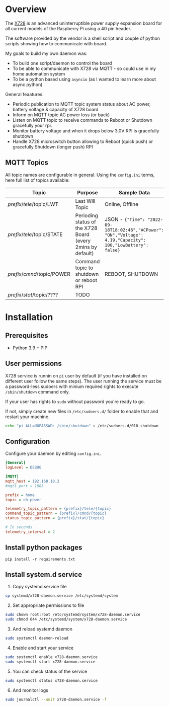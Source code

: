# Overview

The [X728](https://wiki.geekworm.com/X728) is an advanced uninterruptible power supply expansion board for all current models of the Raspberry Pi using a 40 pin header.

The software provided by the vendor is a shell script and couple of python scripts showing how to communicate with board.

My goals to build my own daemon was:

- To build one script/daemon to control the board
- To be able to communicate with X728 via MQTT - so could use in my home automation system
- To be a python based using `asyncio` (as I wanted to learn more about async python)

General feaatures:
- Periodic publication to MQTT topic system status about AC power, battery voltage & capacity of X728 board
- Inform on MQTT topic AC power loss (or back)
- Listen on MQTT topic to receive commands to Reboot or Shutdown gracefully your rpi.
- Monitor battery voltage and when it drops below 3.0V RPI is gracefully shutdown
- Handle X728 microswitch button allowing to Reboot (quick push) or gracefully Shutdown (longer push) RPI

## MQTT Topics

All topic names are configurable in general. Using the `config.ini` terms, here full list of topics available:

| Topic                   | Purpose | Sample Data |
|-------------------------|---------|---------------|
| $prefix/tele/$topic/LWT |  Last Will Topic   | Online, Offline |
| $prefix/tele/$topic/STATE |  Perioding status of the X728 Board (every 2mins by default)  | JSON - `{"Time": "2022-09-18T18:02:46","ACPower": "ON","Voltage": 4.19,"Capacity": 100,"LowBattery": false}` |
| $prefix/cmnd/$topic/POWER |   Command topic to shutdown or reboot RPI | REBOOT, SHUTDOWN |
| $prefix/stat/$topic/???? |  TODO     | |

# Installation

## Prerequisites

- Python 3.9 + PIP

## User permissions

X728 service is runnin on `pi` user by default (if you have installed on different user follow the same steps). The user running the service must be a password-less sudoers with minium required rights to execute `/sbin/shutdown` command only.

If your user has rights to `sudo` without password you're ready to go.

If not, simply create new files in `/etc/sudoers.d/` folder to enable that and restart your machine.

```sh
echo "pi ALL=NOPASSWD: /sbin/shutdown" > /etc/sudoers.d/010_shutdown
```

## Configuration

Configure your daemon by editing `config.ini`.
```ini
[General]
logLevel = DEBUG

[MQTT]
mqtt_host = 192.168.10.2
#mqtt_port = 1883

prefix = home
topic = oh-power

telemetry_topic_pattern = {prefix}/tele/{topic}
command_topic_pattern = {prefix}/cmnd/{topic}
status_topic_pattern = {prefix}/stat/{topic}

# In seconds
telemetry_interval = 2 
```

## Install python packages

`pip install -r requirements.txt`

## Install system.d service

1. Copy systemd.service file
```sh
cp systemd/x728-daemon.service /etc/systemd/system
```

2. Set appropriate permissions to file
```sh
sudo chown root:root /etc/systemd/system/x728-daemon.service
sudo chmod 644 /etc/systemd/system/x728-daemon.service
```

3. And reload systemd daemon
```sh
sudo systemctl daemon-reload
```

4. Enable and start your service
```sh
sudo systemctl enable x728-daemon.service
sudo systemctl start x728-daemon.service
```

5. You can check status of the service
```sh
sudo systemctl status x728-daemon.service
```

6. And monitor logs
```sh
sudo journalctl --unit x728-daemon.service -f
```